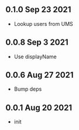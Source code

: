## 0.1.0 Sep 23 2021

- Lookup users from UMS

## 0.0.8 Sep 3 2021

- Use displayName

## 0.0.6 Aug 27 2021

- Bump deps

## 0.0.1 Aug 20 2021

- init
